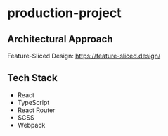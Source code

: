 # production-project


## Architectural Approach
Feature-Sliced Design: https://feature-sliced.design/


## Tech Stack
- React
- TypeScript
- React Router
- SCSS
- Webpack

